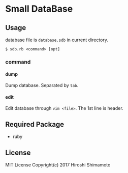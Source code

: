 Small DataBase
==============

Usage
-----

database file is `database.sdb` in current directory.

```
$ sdb.rb <command> [opt]
```

### command

#### dump
Dump database. Separated by `tab`.

#### edit <file>
Edit database through `vim <file>`.
The 1st line is header.

Required Package
----------------
- ruby

License
-------
MIT License Copyright(c) 2017 Hiroshi Shimamoto
